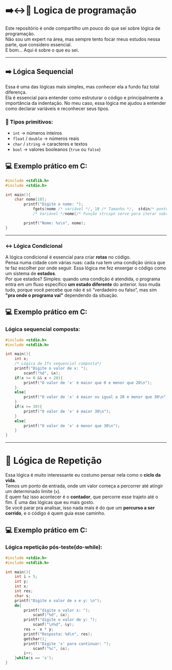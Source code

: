 # ➡️↔️🔄 Logica de programação

Este repositório é onde compartilho um pouco do que sei sobre lógica de programação.  
Não sou um expert na área, mas sempre tento focar meus estudos nessa parte, que considero essencial.  
E bom... Aqui é sobre o que eu sei.

---

## ➡️ Lógica Sequencial

Essa é uma das lógicas mais simples, mas conhecer ela a fundo faz total diferença.  
Ela é essencial para entender como estruturar o código e principalmente a importância da indentação.
No meu caso, essa lógica me ajudou a entender como declarar variáveis e reconhecer seus tipos.

### 🧪 Tipos primitivos:
- `int` → números inteiros  
- `float` / `double` → números reais  
- `char` / `string` → caracteres e textos  
- `bool` → valores booleanos (`true` ou `false`)

## 💻 Exemplo prático em C:

```c
#include <stdlib.h>
#include <stdio.h>

int main(){
    char nome[10];
        printf("Digite o nome: ");
            fgets(nome /* variável */, 10 /* Tamanho */,  stdin/* ponteiro do tipo *FILE */);
            /* Variável */nome[/* Função strcspn serve para iterar sobre o valor para encontrar o caractere*/strcspn(nome, "\n")] = '\0'/* Caractere \n*/;

        printf("Nome: %s\n", nome);
}
```

---

### ↔️ Lógica Condicional

A lógica condicional é essencial para criar **rotas** no código.  
Pensa numa cidade com várias ruas: cada rua tem uma condição única que te faz escolher por onde seguir.
Essa lógica me fez enxergar o código como um sistema de **estados**.  
Por que estados? Simples: quando uma condição é atendida, o programa entra em um fluxo específico **um estado diferente** do anterior.
Isso muda tudo, porque você percebe que não é só “verdadeiro ou falso”, mas sim **"pra onde o programa vai"** dependendo da situação.

## 💻 Exemplo prático em C:
### Lógica sequencial composta:

```c
#include <stdio.h>
#include <stdlib.h>

int main(){
    int x;
    /* Lógica de Ifs sequencial composta*/
    printf("Digite o valor de x: ");
        scanf("%d", &x);
    if(x >= 0 && x < 20){
        printf("O valor de 'x' é maior que 0 e menor que 20\n");
    }
    else{
        printf("O valor de 'x' é maior ou igual a 20 e menor que 30\n");
    }
    if(x >= 30){
        printf("O valor de 'x' é maior 30\n");
    }
    else{
        printf("O valor de 'x' é menor que 30\n");
    }
}
```

---

# 🔄 Lógica de Repetição

Essa lógica é muito interessante eu costumo pensar nela como o **ciclo da vida**.  
Temos um ponto de entrada, onde um valor começa a percorrer até atingir um determinado limite (`x`).  
E quem faz isso acontecer é o **contador**, que percorre esse trajeto até o fim.
É uma das lógicas que eu mais gosto.  
Se você parar pra analisar, isso nada mais é do que um **percurso a ser corrido**, e o código é quem guia esse caminho.

## 💻 Exemplo prático em C:
### Lógica repetição pós-teste(do-while):

```c
#include <stdio.h>
#include <stdlib.h>

int main(){
    int i = 5;
    int y;
    int x;
    int res;
    char s;
    printf("Digite o valor de x e y: \n");
    do{
        printf("digite o valor x: ");
            scanf("%d", &x);
        printf("digite o valor de y: ");
            scanf("\n%d", &y);
        res =  x * y;
        printf("Resposta: %d\n", res);
        getchar();
        printf("Digite 's' para continuar: ");
            scanf("%c", &s);
        i++;
    }while(s == 's');
}
```